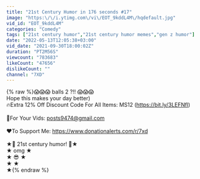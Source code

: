 ```yaml
---
title: "21st Century Humor in 176 seconds #17"
image: "https:\/\/i.ytimg.com\/vi\/EOT_9kddL4M\/hqdefault.jpg"
vid_id: "EOT_9kddL4M"
categories: "Comedy"
tags: ["21st century humor","21st century humor memes","gen z humor"]
date: "2022-05-13T12:05:38+03:00"
vid_date: "2021-09-30T18:00:02Z"
duration: "PT2M56S"
viewcount: "783683"
likeCount: "47656"
dislikeCount: ""
channel: "7XD"
---
```

{% raw %}😱😱😱 balls 2 ?!! 😱😱😱<br />Hope this makes your day better)<br />🔥Extra 12% Off Discount Code For All Items: MS12 (<a rel="nofollow" target="blank" href="https://bit.ly/3LEFNfl)">https://bit.ly/3LEFNfl)</a><br /><br />🎥For Your Vids: posts9474@gmail.com<br /><br />❤️To Support Me: <a rel="nofollow" target="blank" href="https://www.donationalerts.com/r/7xd">https://www.donationalerts.com/r/7xd</a><br /><br />★🥶 21st century humor! 🥶★<br />     ★              omg              ★<br />           ★         😎         ★<br />                ★             ★ <br />                        ★{% endraw %}
